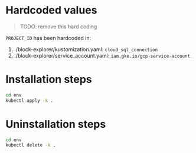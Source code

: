 
# Hardcoded values

> TODO: remove this hard coding

`PROJECT_ID` has been hardcoded in:  

1. ./block-explorer/kustomization.yaml: `cloud_sql_connection`
2. ./block-explorer/service_account.yaml: `iam.gke.io/gcp-service-account`

# Installation steps

```bash
cd env
kubectl apply -k .
```

# Uninstallation steps

```bash
cd env
kubectl delete -k .
```
